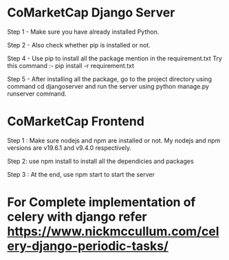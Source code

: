 # CoMarketCap Django Server

Step 1 - Make sure you have already installed Python.

Step 2 - Also check whether pip is installed or not.

Step 4 - Use pip to install all the package mention in the requirement.txt Try this command :- pip install -r requirement.txt

Step 5 - After installing all the package, go to the project directory using command cd djangoserver and run the server using python manage.py runserver command.


# CoMarketCap Frontend
Step 1 : Make sure nodejs and npm are installed or not. My nodejs and npm versions are v19.6.1 and v9.4.0 respectively.

Step 2: use npm install to install all the dependicies and packages

Step 3 : At the end, use npm start to start the server

# For Complete implementation of celery with django refer https://www.nickmccullum.com/celery-django-periodic-tasks/
